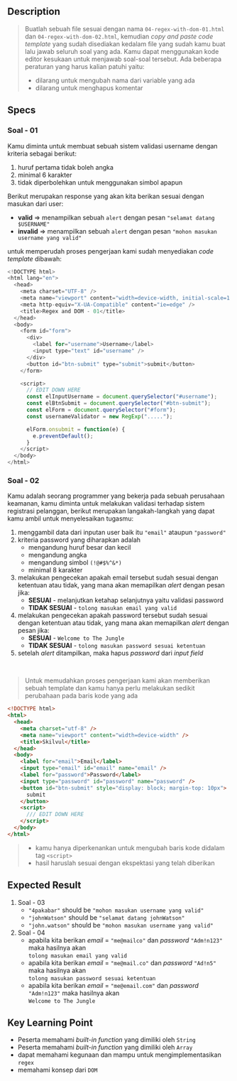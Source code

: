 ## Description
> Buatlah sebuah file sesuai dengan nama `04-regex-with-dom-01.html` dan  `04-regex-with-dom-02.html`, kemudian *copy and paste code template* yang sudah disediakan kedalam file yang sudah kamu buat lalu jawab seluruh soal yang ada. Kamu dapat menggunakan kode editor kesukaan untuk menjawab soal-soal tersebut. Ada beberapa peraturan yang harus kalian patuhi yaitu:
> - dilarang untuk mengubah nama dari variable yang ada
> - dilarang untuk menghapus komentar

## Specs

### Soal - 01
Kamu diminta untuk membuat sebuah sistem validasi username dengan kriteria sebagai berikut:
1. huruf pertama tidak boleh angka
2. minimal 6 karakter
3. tidak diperbolehkan untuk menggunakan simbol apapun

Berikut merupakan response yang akan kita berikan sesuai dengan masukan dari user:
- **valid** => menampilkan sebuah `alert` dengan pesan `"selamat datang $USERNAME"`
- **invalid** => menampilkan sebuah `alert` dengan pesan `"mohon masukan username yang valid"`

untuk memperudah proses pengerjaan kami sudah menyediakan *code template* dibawah:
```Javascript
<!DOCTYPE html>
<html lang="en">
  <head>
    <meta charset="UTF-8" />
    <meta name="viewport" content="width=device-width, initial-scale=1.0" />
    <meta http-equiv="X-UA-Compatible" content="ie=edge" />
    <title>Regex and DOM - 01</title>
  </head>
  <body>
    <form id="form">
      <div>
        <label for="username">Username</label>
        <input type="text" id="username" />
      </div>
      <button id="btn-submit" type="submit">submit</button>
    </form>

    <script>
      // EDIT DOWN HERE
      const elInputUsername = document.querySelector("#username");
      const elBtnSubmit = document.querySelector("#btn-submit");
      const elForm = document.querySelector("#form");
      const usernameValidator = new RegExp(".....");

      elForm.onsubmit = function(e) {
        e.preventDefault();
      }
    </script>
  </body>
</html>
```

### Soal - 02
Kamu adalah seorang programmer yang bekerja pada sebuah perusahaan keamanan, kamu diminta untuk melakukan validasi terhadap sistem registrasi pelanggan, berikut merupakan langakah-langkah yang dapat kamu ambil untuk menyelesaikan tugasmu:

1. menggambil data dari inputan user baik itu `"email"` ataupun `"password"`
3. kriteria password yang diharapkan adalah
   - mengandung huruf besar dan kecil
   - mengandung angka
   - mengandung simbol `(!@#$%^&*)`
   - minimal 8 karakter
4. melakukan pengecekan apakah email tersebut sudah sesuai dengan ketentuan atau tidak, yang mana akan memapilkan *alert* dengan pesan jika:
    - **SESUAI** - melanjutkan ketahap selanjutnya yaitu validasi password
    - **TIDAK SESUAI** - `tolong masukan email yang valid`
5. melakukan pengecekan apakah password tersebut sudah sesuai dengan ketentuan atau tidak, yang mana akan memapilkan *alert* dengan pesan jika:
    - **SESUAI** - `Welcome to The Jungle`
    - **TIDAK SESUAI** - `tolong masukan password sesuai ketentuan`
6. setelah *alert* ditampilkan, maka hapus *password* dari *input field*
<br>

> Untuk memudahkan proses pengerjaan kami akan memberikan sebuah template dan kamu hanya perlu melakukan sedikit perubahaan pada baris kode yang ada

```HTML
<!DOCTYPE html>
<html>
  <head>
    <meta charset="utf-8" />
    <meta name="viewport" content="width=device-width" />
    <title>Skilvul</title>
  </head>
  <body>
    <label for="email">Email</label>
    <input type="email" id="email" name="email" />
    <label for="password">Password</label>
    <input type="password" id="password" name="password" />
    <button id="btn-submit" style="display: block; margin-top: 10px">
      submit
    </button>
    <script>
      /// EDIT DOWN HERE
    </script>
  </body>
</html>
```

> - kamu hanya diperkenankan untuk mengubah baris kode didalam tag `<script>`
> - hasil haruslah sesuai dengan ekspektasi yang telah diberikan

## Expected Result
1. Soal - 03
   - `"4pakabar"` should be `"mohon masukan username yang valid"`
   - `"johnWatson"` should be `"selamat datang johnWatson"`
   - `"john.watson"` should be `"mohon masukan username yang valid"`
2. Soal - 04
   - apabila kita berikan *email* = `"me@mailco"` dan *password* `"Adm!n123"` maka hasilnya akan<br>`tolong masukan email yang valid`
   - apabila kita berikan *email* = `"me@mail.co"` dan *password* `"Ad!n5"` maka hasilnya akan<br>`tolong masukan password sesuai ketentuan`
   - apabila kita berikan *email* = `"me@email.com"` dan *password* `"Adm!n123"` maka hasilnya akan<br>`Welcome to The Jungle`

## Key Learning Point
- Peserta memahami *built-in function* yang dimiliki oleh `String`
- Peserta memahami *built-in function* yang dimiliki oleh `Array`
- dapat memahami kegunaan dan mampu untuk mengimplementasikan `regex`
- memahami konsep dari `DOM`
